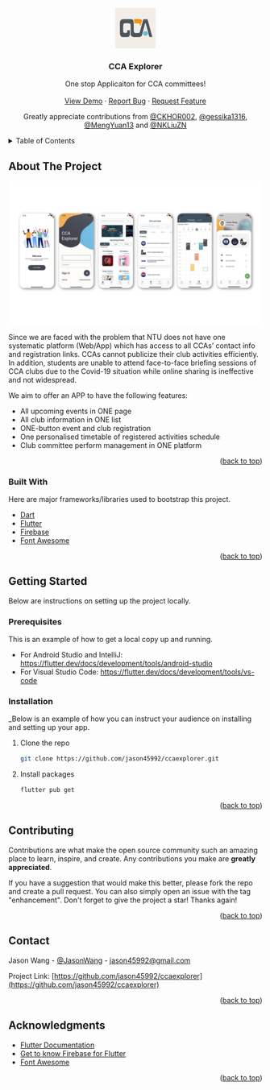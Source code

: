 <div id="top"></div>

<!-- PROJECT SHIELDS -->
<!-- [![Contributors][contributors-shield]][contributors-url]
[![Forks][forks-shield]][forks-url]
[![Stargazers][stars-shield]][stars-url]
[![Issues][issues-shield]][issues-url]
[![LinkedIn][linkedin-shield]][linkedin-url]
 -->

<!-- PROJECT LOGO -->
<br />
<div align="center">
  <a href="https://github.com/jason45992/ccaexplorer">
    <img src="ccaexplorer/assets/icon/icon.png" alt="Logo" width="80" height="80">
  </a>

  <h3 align="center">CCA Explorer</h3>

  <p align="center">
    One stop Applicaiton for CCA committees!
    <br />
    <br />
    <a href="https://github.com/jason45992/ccaexplorer">View Demo</a>
    ·
    <a href="https://github.com/jason45992/ccaexplorer/issues">Report Bug</a>
    ·
    <a href="https://github.com/jason45992/ccaexplorer/issues">Request Feature</a>
  </p>
  <p align="center">
    Greatly appreciate contributions from <a href="https://github.com/CKHOR002">@CKHOR002</a>, <a href="https://github.com/gessika1316">@gessika1316</a>, <a href="https://github.com/MengYuan13">@MengYuan13</a> and <a href="https://github.com/NKLiuZN">@NKLiuZN</a>
  </p>
  </p>
</div>



<!-- TABLE OF CONTENTS -->
<details>
  <summary>Table of Contents</summary>
  <ol>
    <li>
      <a href="#about-the-project">About The Project</a>
      <ul>
        <li><a href="#built-with">Built With</a></li>
      </ul>
    </li>
    <li>
      <a href="#getting-started">Getting Started</a>
      <ul>
        <li><a href="#prerequisites">Prerequisites</a></li>
        <li><a href="#installation">Installation</a></li>
      </ul>
    </li>
    <li><a href="#contributing">Contributing</a></li>
    <li><a href="#contact">Contact</a></li>
    <li><a href="#acknowledgments">Acknowledgments</a></li>
  </ol>
</details>



<!-- ABOUT THE PROJECT -->
## About The Project

<!-- [![Product Name Screen Shot][product-screenshot]](https://example.com) -->
<img src="ccaexplorer/assets/intro.png">

Since we are faced with the problem that NTU does not have one systematic platform (Web/App) which has access to all CCAs’ contact info and registration links. CCAs cannot publicize their club activities efficiently. In addition, students are unable to attend face-to-face briefing sessions of CCA clubs due to the Covid-19 situation while online sharing is ineffective and not widespread.

We aim to offer an APP to have the following features:
* All upcoming events in ONE page
* All club information in ONE list
* ONE-button event and club registration 
* One personalised timetable of registered activities schedule
* Club committee perform management in ONE platform 


<p align="right">(<a href="#top">back to top</a>)</p>


### Built With

Here are major frameworks/libraries used to bootstrap this project.

* [Dart](https://dart.dev/)
* [Flutter](https://flutter.dev/)
* [Firebase](https://firebase.google.com/)
* [Font Awesome](https://fontawesome.com/)

<p align="right">(<a href="#top">back to top</a>)</p>



<!-- GETTING STARTED -->
## Getting Started

Below are instructions on setting up the project locally.

### Prerequisites

This is an example of how to get a local copy up and running.

* For Android Studio and IntelliJ: https://flutter.dev/docs/development/tools/android-studio
* For Visual Studio Code: https://flutter.dev/docs/development/tools/vs-code

### Installation

_Below is an example of how you can instruct your audience on installing and setting up your app.
1. Clone the repo
   ```sh
   git clone https://github.com/jason45992/ccaexplorer.git
   ```
3. Install packages
   ```sh
   flutter pub get
   ```

<p align="right">(<a href="#top">back to top</a>)</p>



<!-- CONTRIBUTING -->
## Contributing

Contributions are what make the open source community such an amazing place to learn, inspire, and create. Any contributions you make are **greatly appreciated**.

If you have a suggestion that would make this better, please fork the repo and create a pull request. You can also simply open an issue with the tag "enhancement".
Don't forget to give the project a star! Thanks again!

<p align="right">(<a href="#top">back to top</a>)</p>



<!-- CONTACT -->
## Contact

Jason Wang - [@JasonWang](https://www.linkedin.com/in/jasonnw/) - jason45992@gmail.com

Project Link: [https://github.com/jason45992/ccaexplorer](https://github.com/jason45992/ccaexplorer)

<p align="right">(<a href="#top">back to top</a>)</p>



<!-- ACKNOWLEDGMENTS -->
## Acknowledgments

* [Flutter Documentation](https://flutter.dev/docs/development/tools/vs-code)
* [Get to know Firebase for Flutter](https://firebase.google.com/codelabs/firebase-get-to-know-flutter#0)
* [Font Awesome](https://fontawesome.com)

<p align="right">(<a href="#top">back to top</a>)</p>



<!-- MARKDOWN LINKS & IMAGES -->
<!-- https://www.markdownguide.org/basic-syntax/#reference-style-links -->
[contributors-shield]: https://img.shields.io/github/contributors/othneildrew/Best-README-Template.svg?style=for-the-badge
[contributors-url]: https://github.com/jason45992/ccaexplorer/graphs/contributors
[forks-shield]: https://img.shields.io/github/forks/othneildrew/Best-README-Template.svg?style=for-the-badge
[forks-url]: https://github.com/jason45992/ccaexplorer/network/members
[stars-shield]: https://img.shields.io/github/stars/othneildrew/Best-README-Template.svg?style=for-the-badge
[stars-url]: https://github.com/jason45992/ccaexplorer/stargazers
[issues-shield]: https://img.shields.io/github/issues/othneildrew/Best-README-Template.svg?style=for-the-badge
[issues-url]: https://github.com/jason45992/ccaexplorer/issues
[license-shield]: https://img.shields.io/github/license/othneildrew/Best-README-Template.svg?style=for-the-badge
[linkedin-shield]: https://img.shields.io/badge/-LinkedIn-black.svg?style=for-the-badge&logo=linkedin&colorB=555
[linkedin-url]: https://www.linkedin.com/in/jasonnw/
[product-screenshot]: images/screenshot.png

